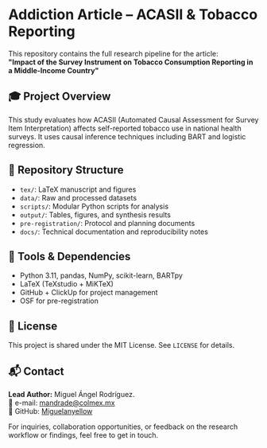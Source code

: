 # Addiction Article – ACASII & Tobacco Reporting

This repository contains the full research pipeline for the article:  
**"Impact of the Survey Instrument on Tobacco Consumption Reporting in a Middle-Income Country"**

## 🎓 Project Overview
This study evaluates how ACASII (Automated Causal Assessment for Survey Item Interpretation) affects self-reported tobacco use in national health surveys. It uses causal inference techniques including BART and logistic regression.

## 📁 Repository Structure
- `tex/`: LaTeX manuscript and figures
- `data/`: Raw and processed datasets
- `scripts/`: Modular Python scripts for analysis
- `output/`: Tables, figures, and synthesis results
- `pre-registration/`: Protocol and planning documents
- `docs/`: Technical documentation and reproducibility notes

## 🔧 Tools & Dependencies
- Python 3.11, pandas, NumPy, scikit-learn, BARTpy
- LaTeX (TeXstudio + MiKTeX)
- GitHub + ClickUp for project management
- OSF for pre-registration

## 📜 License
This project is shared under the MIT License. See `LICENSE` for details.

## 📬 Contact

**Lead Author:** Miguel Ángel Rodríguez.  
📧 e-mail: [mandrade@colmex.mx](mailto:mandrade@colmex.mx)  
🐙 GitHub: [Miguelanyellow](https://github.com/Miguelanyellow)

For inquiries, collaboration opportunities, or feedback on the research workflow or findings, feel free to get in touch.
